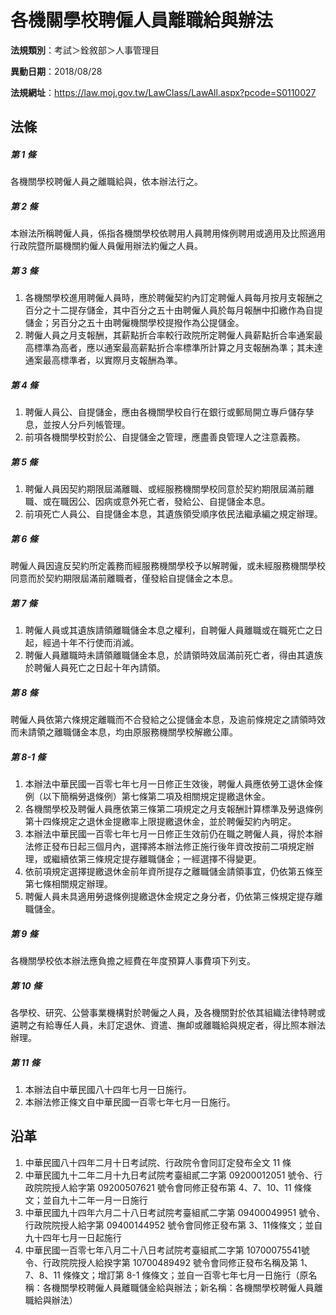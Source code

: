 # 各機關學校聘僱人員離職給與辦法



**法規類別**：考試＞銓敘部＞人事管理目

**異動日期**：2018/08/28  

**法規網址**：https://law.moj.gov.tw/LawClass/LawAll.aspx?pcode=S0110027



## 法條
##### 第 1 條
各機關學校聘僱人員之離職給與，依本辦法行之。

##### 第 2 條
本辦法所稱聘僱人員，係指各機關學校依聘用人員聘用條例聘用或適用及比照適用行政院暨所屬機關約僱人員僱用辦法約僱之人員。

##### 第 3 條
1. 各機關學校進用聘僱人員時，應於聘僱契約內訂定聘僱人員每月按月支報酬之百分之十二提存儲金，其中百分之五十由聘僱人員於每月報酬中扣繳作為自提儲金；另百分之五十由聘僱機關學校提撥作為公提儲金。
1. 聘僱人員之月支報酬，其薪點折合率較行政院所定聘僱人員薪點折合率通案最高標準為高者，應以通案最高薪點折合率標準所計算之月支報酬為準；其未達通案最高標準者，以實際月支報酬為準。

##### 第 4 條
1. 聘僱人員公、自提儲金，應由各機關學校自行在銀行或郵局開立專戶儲存孳息，並按人分戶列帳管理。
1. 前項各機關學校對於公、自提儲金之管理，應盡善良管理人之注意義務。

##### 第 5 條
1. 聘僱人員因契約期限屆滿離職、或經服務機關學校同意於契約期限屆滿前離職、或在職因公、因病或意外死亡者，發給公、自提儲金本息。
1. 前項死亡人員公、自提儲金本息，其遺族領受順序依民法繼承編之規定辦理。

##### 第 6 條
聘僱人員因違反契約所定義務而經服務機關學校予以解聘僱，或未經服務機關學校同意而於契約期限屆滿前離職者，僅發給自提儲金之本息。

##### 第 7 條
1. 聘僱人員或其遺族請領離職儲金本息之權利，自聘僱人員離職或在職死亡之日起，經過十年不行使而消滅。
1. 聘僱人員離職時未請領離職儲金本息，於請領時效屆滿前死亡者，得由其遺族於聘僱人員死亡之日起十年內請領。

##### 第 8 條
聘僱人員依第六條規定離職而不合發給之公提儲金本息，及逾前條規定之請領時效而未請領之離職儲金本息，均由原服務機關學校解繳公庫。

##### 第 8-1 條
1. 本辦法中華民國一百零七年七月一日修正生效後，聘僱人員應依勞工退休金條例（以下簡稱勞退條例）第七條第二項及相關規定提繳退休金。
1. 各機關學校及聘僱人員應依第三條第二項規定之月支報酬計算標準及勞退條例第十四條規定之退休金提繳率上限提繳退休金，並於聘僱契約內明定。
1. 本辦法中華民國一百零七年七月一日修正生效前仍在職之聘僱人員，得於本辦法修正發布日起三個月內，選擇將本辦法修正施行後年資改按前二項規定辦理，或繼續依第三條規定提存離職儲金；一經選擇不得變更。
1. 依前項規定選擇提繳退休金前年資所提存之離職儲金請領事宜，仍依第五條至第七條相關規定辦理。
1. 聘僱人員未具適用勞退條例提繳退休金規定之身分者，仍依第三條規定提存離職儲金。

##### 第 9 條
各機關學校依本辦法應負擔之經費在年度預算人事費項下列支。

##### 第 10 條
各學校、研究、公營事業機構對於聘僱之人員，及各機關對於依其組織法律特聘或遴聘之有給專任人員，未訂定退休、資遣、撫卹或離職給與規定者，得比照本辦法辦理。

##### 第 11 條
1. 本辦法自中華民國八十四年七月一日施行。
1. 本辦法修正條文自中華民國一百零七年七月一日施行。

## 沿革
1. 中華民國八十四年二月十日考試院、行政院令會同訂定發布全文 11 條
1. 中華民國九十二年二月十九日考試院考臺組貳二字第 09200012051  號令、行政院院授人給字第 09200507621  號令會同修正發布第 4、7、10、11 條條文；並自九十二年一月一日施行
1. 中華民國九十四年六月二十八日考試院考臺組貳二字第 09400049951  號令、行政院院授人給字第 09400144952  號令會同修正發布第 3、11條條文；並自九十四年七月一日起施行
1. 中華民國一百零七年八月二十八日考試院考臺組貳二字第 10700075541號令、行政院院授人給揆字第 10700489492  號令會同修正發布名稱及第 1、7、8、11  條條文；增訂第 8-1  條條文；並自一百零七年七月一日施行（原名稱：各機關學校聘僱人員離職儲金給與辦法；新名稱：各機關學校聘僱人員離職給與辦法）
